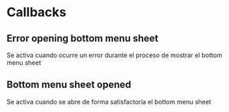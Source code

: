 # Callbacks

## Error opening bottom menu sheet

Se activa cuando ocurre un error durante el proceso de mostrar el bottom menu sheet

## Bottom menu sheet opened

Se activa cuando se abre de forma satisfactoria el bottom menu sheet

